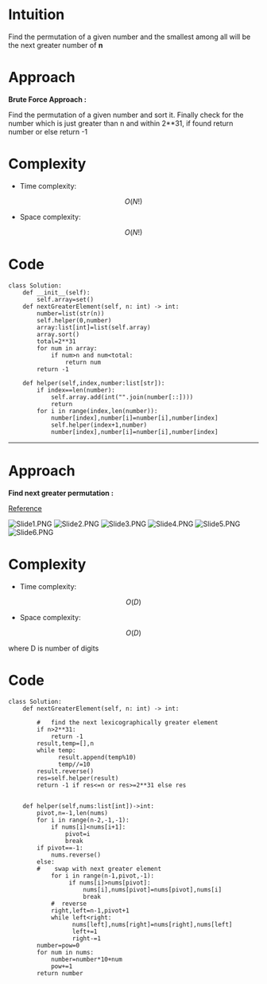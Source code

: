 # Intuition
<!-- Describe your first thoughts on how to solve this problem. -->
Find the permutation of a given number and the smallest among all will be the next greater number of **n**
# Approach
<!-- Describe your approach to solving the problem. -->
**Brute Force Approach :**

Find the permutation of a given number and sort it.
Finally check for the number which is just greater than n and within 2**31, if found return number or else return -1

# Complexity
- Time complexity:
<!-- Add your time complexity here, e.g. $$O(n)$$ -->
$$O(N!)$$
- Space complexity:
<!-- Add your space complexity here, e.g. $$O(n)$$ -->
$$O(N!)$$

# Code

```
class Solution:
    def __init__(self):
        self.array=set()
    def nextGreaterElement(self, n: int) -> int:
        number=list(str(n))
        self.helper(0,number)
        array:list[int]=list(self.array)
        array.sort()
        total=2**31
        for num in array:
            if num>n and num<total:
                return num 
        return -1
                
    def helper(self,index,number:list[str]):
        if index==len(number):
            self.array.add(int("".join(number[::])))
            return 
        for i in range(index,len(number)):
            number[index],number[i]=number[i],number[index]
            self.helper(index+1,number)
            number[index],number[i]=number[i],number[index]

```

---


# Approach

**Find next greater permutation :** 

[Reference](https://www.geeksforgeeks.org/dsa/next-permutation/)

![Slide1.PNG](https://assets.leetcode.com/users/images/70392bf6-cb8c-4d5d-95e8-74d757175314_1752724696.2617145.png)
![Slide2.PNG](https://assets.leetcode.com/users/images/b6f6b03e-a98e-4494-94bc-94fd55878300_1752724701.1664383.png)
![Slide3.PNG](https://assets.leetcode.com/users/images/ebde143f-1e1b-47e6-bad5-2e54515365a1_1752724708.820846.png)
![Slide4.PNG](https://assets.leetcode.com/users/images/6fa66979-dd1d-43b6-9394-0e90b8ad05f0_1752724713.0911744.png)
![Slide5.PNG](https://assets.leetcode.com/users/images/64f9bfec-dad0-4a92-86b9-f96bc53cd62f_1752724719.1928244.png)
![Slide6.PNG](https://assets.leetcode.com/users/images/ab10b2f8-03d3-471a-8ea2-faede48f8b2f_1752724724.2358792.png)



# Complexity
- Time complexity:
<!-- Add your time complexity here, e.g. $$O(n)$$ -->
$$ O(D)$$
- Space complexity:
<!-- Add your space complexity here, e.g. $$O(n)$$ -->
$$ O(D)$$

where D is number of digits

# Code
```python3 []
class Solution:
    def nextGreaterElement(self, n: int) -> int:

        #   find the next lexicographically greater element 
        if n>2**31:
            return -1
        result,temp=[],n 
        while temp:
              result.append(temp%10)
              temp//=10
        result.reverse()
        res=self.helper(result)
        return -1 if res<=n or res>=2**31 else res      
 
    
    def helper(self,nums:list[int])->int:
        pivot,n=-1,len(nums)
        for i in range(n-2,-1,-1):
            if nums[i]<nums[i+1]:
                pivot=i
                break 
        if pivot==-1:
            nums.reverse()
        else:
        #    swap with next greater element 
            for i in range(n-1,pivot,-1):
                 if nums[i]>nums[pivot]:
                     nums[i],nums[pivot]=nums[pivot],nums[i]
                     break 
            #  reverse 
            right,left=n-1,pivot+1
            while left<right:
                  nums[left],nums[right]=nums[right],nums[left]
                  left+=1
                  right-=1
        number=pow=0
        for num in nums:
            number=number*10+num 
            pow+=1
        return number
```